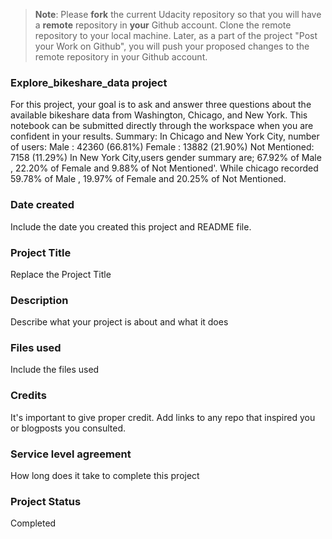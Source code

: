 >**Note**: Please **fork** the current Udacity repository so that you will have a **remote** repository in **your** Github account. Clone the remote repository to your local machine. Later, as a part of the project "Post your Work on Github", you will push your proposed changes to the remote repository in your Github account.

### Explore_bikeshare_data project
For this project, your goal is to ask and answer three questions about the available bikeshare data from Washington, Chicago, and New York. This notebook can be submitted directly through the workspace when you are confident in your results.
Summary:  In Chicago and New York City, number of users: Male : 42360 (66.81%) Female : 13882 (21.90%) Not Mentioned: 7158 (11.29%) In New York City,users gender summary are; 67.92% of Male , 22.20% of Female and 9.88% of Not Mentioned'. While chicago recorded 59.78% of Male , 19.97% of Female and 20.25% of Not Mentioned.

### Date created
Include the date you created this project and README file.

### Project Title
Replace the Project Title

### Description
Describe what your project is about and what it does

### Files used
Include the files used

### Credits
It's important to give proper credit. Add links to any repo that inspired you or blogposts you consulted.

### Service level agreement
How long does it take to complete this project

### Project Status
Completed

